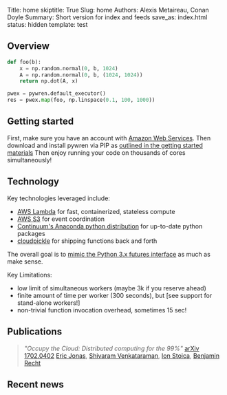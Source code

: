 Title: home
skiptitle: True
Slug: home
Authors: Alexis Metaireau, Conan Doyle
Summary: Short version for index and feeds
save_as: index.html
status: hidden
template: test

## Overview

```python
def foo(b):
    x = np.random.normal(0, b, 1024)
    A = np.random.normal(0, b, (1024, 1024))
    return np.dot(A, x)

pwex = pywren.default_executor()
res = pwex.map(foo, np.linspace(0.1, 100, 1000))
```

## Getting started

First, make sure you have an account
with [Amazon Web Services](https://aws.amazon.com/). Then download and
install pywren via PIP
as
[outlined in the getting started materials](http://localhost:8000/pages/gettingstarted.html) Then
enjoy running your code on thousands of cores simultaneously!

## Technology 

Key technologies leveraged include:

* [AWS Lambda](https://aws.amazon.com/lambda/) for fast, containerized, stateless compute
* [AWS S3](https://aws.amazon.com/s3/) for event coordination
* [Continuum's Anaconda python distribution](https://www.continuum.io/downloads) for up-to-date python packages
* [cloudpickle](https://github.com/cloudpipe/cloudpickle) for shipping functions back and forth

The overall goal is to [mimic the Python 3.x futures interface](http://pythonhosted.org/futures/) as
much as make sense. 

Key Limitations:
* low limit of simultaneous workers (maybe 3k if you reserve ahead)
* finite amount of time per worker (300 seconds), but [see support for stand-alone workers!]
* non-trivial function invocation overhead, sometimes 15 sec! 

## Publications

> *"Occupy the Cloud: Distributed computing for the 99%"* [arXiv 1702.0402](https://arxiv.org/abs/1702.04024) 
> [Eric Jonas](http://ericjonas.com), [Shivaram Venkataraman](http://shivaram.org/), 
> [Ion Stoica](https://people.eecs.berkeley.edu/~istoica/), [Benjamin Recht](https://people.eecs.berkeley.edu/~brecht/)

## Recent news

